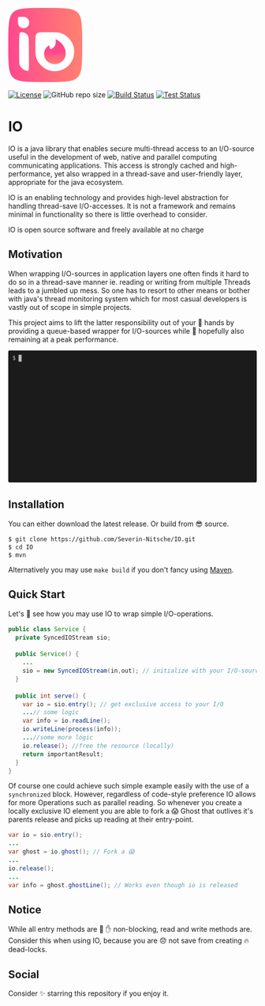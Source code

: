 ![Logo](Logo.svg)

[![License](https://img.shields.io/github/license/Severin-Nitsche/IO?color=ff69b4)](https://github.com/Severin-Nitsche/IO/blob/main/LICENSE)
![GitHub repo size](https://img.shields.io/github/repo-size/Severin-Nitsche/IO?color=blue&label=size)
[![Build Status](https://img.shields.io/github/workflow/status/Severin-Nitsche/IO/Build?logo=github)](https://github.com/Severin-Nitsche/IO/actions)
[![Test Status](https://img.shields.io/github/workflow/status/Severin-Nitsche/IO/Test?label=Tests)](https://github.com/Severin-Nitsche/IO/actions)
# IO
IO is a java library that enables secure multi-thread access to an I/O-source useful in the development of web, native and parallel computing communicating applications. This access is strongly cached and high-performance, yet also wrapped in a thread-save and user-friendly layer, appropriate for the java ecosystem.

IO is an enabling technology and provides high-level abstraction for handling thread-save I/O-accesses. It is not a framework and remains minimal in functionality so there is little overhead to consider.

IO is open source software and freely available at no charge

## Motivation

When wrapping I/O-sources in application layers one often finds it hard to do so in a thread-save manner ie. reading or writing from multiple Threads leads to a jumbled up mess. So one has to resort to other means or bother with java's thread monitoring system which for most casual developers is vastly out of scope in simple projects.

This project aims to lift the latter responsibility out of your 🤝 hands by providing a queue-based wrapper for I/O-sources while 🤞 hopefully also remaining at a peak performance.

![Terminal Example](demo.gif)

## Installation

You can either download the latest release. Or build from 😎 source.
```
$ git clone https://github.com/Severin-Nitsche/IO.git
$ cd IO
$ mvn
```
Alternatively you may use `make build` if you don't fancy using [Maven](https://maven.apache.org).

## Quick Start
Let's 🧐 see how you may use IO to wrap simple I/O-operations.
```java
public class Service {
  private SyncedIOStream sio;

  public Service() {
    ...
    sio = new SyncedIOStream(in,out); // initialize with your I/O-sources
  }

  public int serve() {
    var io = sio.entry(); // get exclusive access to your I/O
    ...// some logic
    var info = io.readLine();
    io.writeLine(process(info));
    ...//some more logic
    io.release(); //free the resource (locally)
    return importantResult;
  }
}
```
Of course one could achieve such simple example easily with the use of a `synchronized` block. However, regardless of code-style preference IO allows for more Operations such as parallel reading. So whenever you create a locally exclusive IO element you are able to fork a 😱 Ghost that outlives it's parents release and picks up reading at their entry-point.
```java
var io = sio.entry();
...
var ghost = io.ghost(); // Fork a 😱
...
io.release();
...
var info = ghost.ghostLine(); // Works even though io is released
```

## Notice
While all entry methods are 🚫 ✋ non-blocking, read and write methods are. Consider this when using IO, because you are 😞 not save from creating 🔥 dead-locks.

## Social
Consider ✨ starring this repository if you enjoy it.
